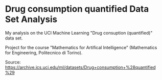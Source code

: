# Drug consumption quantified Data Set Analysis

My analysis on the UCI Machine Learning "Drug consuption (quantified)" data set.

Project for the course "Mathematics for Artifical Intelligence" (Mathematics for Engineering, Politecnico di Torino).

Source: https://archive.ics.uci.edu/ml/datasets/Drug+consumption+%28quantified%29
